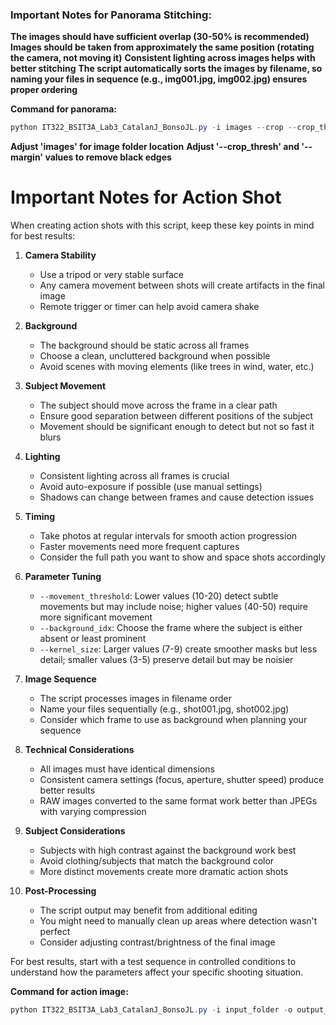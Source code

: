 ### Important Notes for Panorama Stitching:
**The images should have sufficient overlap (30-50% is recommended)**
**Images should be taken from approximately the same position (rotating the camera, not moving it)**
**Consistent lighting across images helps with better stitching**
**The script automatically sorts the images by filename, so naming your files in sequence (e.g., img001.jpg, img002.jpg) ensures proper ordering**

**Command for panorama:**
```powershell
python IT322_BSIT3A_Lab3_CatalanJ_BonsoJL.py -i images --crop --crop_thresh 225 --margin -70
```
**Adjust 'images' for image folder location**
**Adjust '--crop_thresh' and '--margin' values to remove black edges**


# Important Notes for Action Shot

When creating action shots with this script, keep these key points in mind for best results:

1. **Camera Stability**
   - Use a tripod or very stable surface
   - Any camera movement between shots will create artifacts in the final image
   - Remote trigger or timer can help avoid camera shake

2. **Background**
   - The background should be static across all frames
   - Choose a clean, uncluttered background when possible
   - Avoid scenes with moving elements (like trees in wind, water, etc.)

3. **Subject Movement**
   - The subject should move across the frame in a clear path
   - Ensure good separation between different positions of the subject
   - Movement should be significant enough to detect but not so fast it blurs

4. **Lighting**
   - Consistent lighting across all frames is crucial
   - Avoid auto-exposure if possible (use manual settings)
   - Shadows can change between frames and cause detection issues

5. **Timing**
   - Take photos at regular intervals for smooth action progression
   - Faster movements need more frequent captures
   - Consider the full path you want to show and space shots accordingly

6. **Parameter Tuning**
   - `--movement_threshold`: Lower values (10-20) detect subtle movements but may include noise; higher values (40-50) require more significant movement
   - `--background_idx`: Choose the frame where the subject is either absent or least prominent
   - `--kernel_size`: Larger values (7-9) create smoother masks but less detail; smaller values (3-5) preserve detail but may be noisier

7. **Image Sequence**
   - The script processes images in filename order
   - Name your files sequentially (e.g., shot001.jpg, shot002.jpg)
   - Consider which frame to use as background when planning your sequence

8. **Technical Considerations**
   - All images must have identical dimensions
   - Consistent camera settings (focus, aperture, shutter speed) produce better results
   - RAW images converted to the same format work better than JPEGs with varying compression

9. **Subject Considerations**
   - Subjects with high contrast against the background work best
   - Avoid clothing/subjects that match the background color
   - More distinct movements create more dramatic action shots

10. **Post-Processing**
    - The script output may benefit from additional editing
    - You might need to manually clean up areas where detection wasn't perfect
    - Consider adjusting contrast/brightness of the final image

For best results, start with a test sequence in controlled conditions to understand how the parameters affect your specific shooting situation.

**Command for action image:**
```powershell
python IT322_BSIT3A_Lab3_CatalanJ_BonsoJL.py -i input_folder -o output_folder --action_shot --background_idx 0 --movement_threshold 30 --display

```